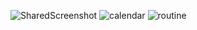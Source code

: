 
![SharedScreenshot](https://github.com/stvnmc/Calendar-Tasks/assets/80985958/b6805065-5255-4f99-a0fc-fb3ff0142c9c)
![calendar](https://github.com/stvnmc/Calendar-Tasks/assets/80985958/2a28d167-8b46-46a0-99ab-fa8b759519b2)
![routine](https://github.com/stvnmc/Calendar-Tasks/assets/80985958/90f9ad70-4204-4c39-b921-16e92e5a886e)
